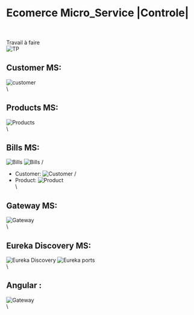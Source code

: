 # Ecomerce Micro_Service |Controle|
\
\
Travail à faire
\
![TP](https://github.com/YouDrr/Ecomerce_MS-/blob/main/ScreenShots/trv.png)


## Customer MS:
![customer](https://github.com/YouDrr/Ecomerce_MS-/blob/main/ScreenShots/customer.png)
\
\
## Products MS:
![Products ](https://github.com/YouDrr/Ecomerce_MS-/blob/main/ScreenShots/products.png)
\
\
## Bills MS:
![Bills ](https://github.com/YouDrr/Ecomerce_MS-/blob/main/ScreenShots/bill1.png)
![Bills ](https://github.com/YouDrr/Ecomerce_MS-/blob/main/ScreenShots/bill2.png)
/
- Customer:
![Customer](https://github.com/YouDrr/Ecomerce_MS-/blob/main/ScreenShots/bcus.png)
/
- Product:
![Product](https://github.com/YouDrr/Ecomerce_MS-/blob/main/ScreenShots/bprod.png)
\
\
## Gateway MS:
![Gateway](https://github.com/YouDrr/Ecomerce_MS-/blob/main/ScreenShots/gateway.png)
\
\
## Eureka Discovery MS:
![Eureka Discovery](https://github.com/YouDrr/Ecomerce_MS-/blob/main/ScreenShots/eurika.png)
![Eureka ports](https://github.com/YouDrr/Ecomerce_MS-/blob/main/ScreenShots/euriports.png)
\
\
## Angular :
![Gateway](https://github.com/YouDrr/Ecomerce_MS-/blob/main/ScreenShots/Angular.png)
\
\







